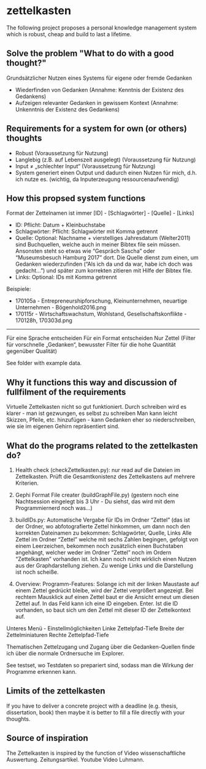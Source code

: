 # zettelkasten
The following project proposes a personal knowledge management system which is robust, cheap and build to last a lifetime.

## Solve the problem "What to do with a good thought?"
Grundsätzlicher Nutzen eines Systems für eigene oder fremde Gedanken
- Wiederfinden von Gedanken (Annahme: Kenntnis der Existenz des Gedankens)
- Aufzeigen relevanter Gedanken in gewissem Kontext (Annahme: Unkenntnis der Existenz des Gedankens)

## Requirements for a system for own (or others) thoughts
- Robust 				        (Voraussetzung für Nutzung)
- Langlebig (z.B. auf Lebenszeit ausgelegt) (Voraussetzung für Nutzung)
- Input ≠ „schlechter Input“		        (Voraussetzung für Nutzung)
- System generiert einen Output und dadurch einen Nutzen für mich, d.h. ich nutze es. (wichtig, da Inputerzeugung ressourcenaufwendig)

## How this propsed system functions
Format der Zettelnamen ist immer
[ID] - [Schlagwörter] - [Quelle] - [Links]

- ID: Pflicht: Datum + Kleinbuchstabe
- Schlagwörter: Pflicht: Schlagwörter mit Komma getrennt
- Quelle: Optional: Nachname + vierstelliges Jahresdatum (Welter2011) sind Buchquellen, welche auch in meiner Bibtex file sein müssen. Ansonsten steht so etwas wie “Gespräch Sascha” oder “Museumsbesuch Hamburg 2017” dort. Die Quelle dienst zum einen, um Gedanken wiederzufinden (“Als ich da und da war, habe ich doch was gedacht…”) und später zum korrekten zitieren mit Hilfe der Bibtex file.
- Links: Optional: IDs mit Komma getrennt

Beispiele:
- 170105a - Entrepreneurshipforschung, Kleinunternehmen, neuartige Unternehmen - Bögenhold2016.png
- 170115r - Wirtschaftswachstum, Wohlstand, Gesellschaftskonflikte - 170128h, 170303d.png

----------

Für eine Sprache entscheiden
Für ein Format entscheiden
Nur Zettel (Filter für vorschnelle „Gedanken“, bewusster Filter für die hohe Quantität gegenüber Qualität)

See folder with example data.

## Why it functions this way and discussion of fullfilment of the requirements
Virtuelle Zettelkasten nicht so gut funktioniert.
Durch schreiben wird es klarer - man ist gezwungen, es selbst zu schreiben
Man kann leicht Skizzen, Pfeile, etc. hinzufügen - kann Gedanken eher so niederschreiben, wie sie im eigenen Gehirn repräsentiert sind.

## What do the programs related to the zettelkasten do?
1. Health check (checkZettelkasten.py): nur read auf die Dateien im Zettelkasten. Prüft die Gesamtkonistenz des Zettelkastens auf mehrere Kriterien.

2. Gephi Format File creater (buildGraphFile.py) (gestern noch eine Nachtsession eingelegt bis 3 Uhr - Du siehst, das wird mit dem Programmiernerd noch was…)

3. buildIDs.py: Automatische Vergabe für IDs im Ordner “Zettel” (das ist der Ordner, wo abfotografierte Zettel hinkommen, um dann noch den korrekten Dateinamen zu bekommen: Schlagwörter, Quelle, Links
Alle Zettel im Ordner “Zettel” welche mit sechs Zahlen begingen, gefolgt von einem Leerzeichen, bekommen noch zusätzlich einen Buchstaben angehängt, welcher weder im Ordner “Zettel” noch im Ordern “Zettelkasten” vorhanden ist.
Ich kann noch nicht wirklich einen Nutzen aus der Graphdarstellung ziehen. Zu wenige Links und die Darstellung ist noch scheiße. 

4. Overview: Programm-Features:
Solange ich mit der linken Maustaste auf einem Zettel gedrückt bleibe, wird der Zettel vergrößert angezeigt.
Bei rechtem Mausklick auf einen Zettel baut er die Ansicht erneut um diesen Zettel auf.
In das Feld kann ich eine ID eingeben. Enter. Ist die ID vorhanden, so baut sich um den Zettel mit dieser ID der Zettelkontext auf.

Unteres Menü - Einstellmöglichkeiten
Linke Zettelpfad-Tiefe
Breite der Zettelminiaturen
Rechte Zettelpfad-Tiefe

Thematischen Zettelzugang und Zugang über die Gedanken-Quellen finde ich über die normale Ordnersuche im Explorer.

See testset, wo Testdaten so prepariert sind, sodass man die Wirkung der Programme erkennen kann.

## Limits of the zettelkasten
If you have to deliver a concrete project with a deadline (e.g. thesis, dissertation, book) then maybe it is better to fill a file directly with your thoughts.

## Source of inspiration
The Zettelkasten is inspired by the function of Video wissenschaftliche Auswertung. Zeitungsartikel. Youtube Video Luhmann.

